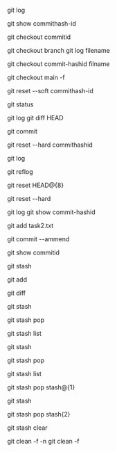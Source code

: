 git log 

git show commithash-id   

git checkout commitid 

git checkout branch 
git log filename 

git checkout commit-hashid filname 

git checkout main -f


git reset --soft commithash-id


git status

git log
git diff HEAD 

git commit

git reset --hard commithashid

git log 

git reflog 

git reset HEAD@{8} 

git reset --hard

git log
git show commit-hashid

git add task2.txt

git commit --ammend

git show commitid

git stash

git add 

git diff

git stash 

git stash pop 

git stash list 

git stash

git stash pop

git stash list

git stash pop stash@{1}

git stash

git stash pop stash{2}

git stash clear

git clean -f -n
git clean -f 

